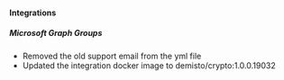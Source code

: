 
#### Integrations
##### Microsoft Graph Groups
- Removed the old support email from the yml file
- Updated the integration docker image to demisto/crypto:1.0.0.19032
